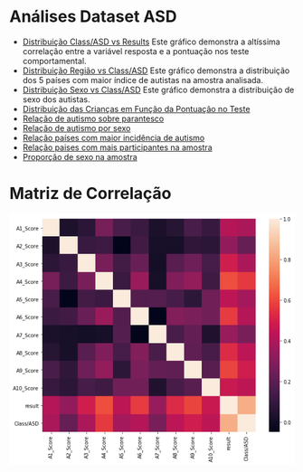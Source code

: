 # Análises Dataset ASD

+ [Distribuição Class/ASD vs Results](plot_asd_vs_results.html)
  Este gráfico demonstra a altíssima correlação entre a variável
  resposta e a pontuação nos teste comportamental.
+ [Distribuição Região vs Class/ASD](region-chart.html)
  Este gráfico demonstra a distribuição dos 5 países com maior índice de autistas na amostra analisada.
+ [Distribuição Sexo vs Class/ASD](gender-chart.html)
  Este gráfico demonstra a distribuição de sexo dos autistas.
+ [Distribuição das Crianças em Função da Pontuação no
  Teste](distrib_em_funcao_da_pontuacao.html)
+ [Relação de autismo sobre parantesco](heranca_genetica.html)
+ [Relação de autismo por sexo](plot_diangostico_por_sexo.html)
+ [Relação países com maior incidência de
  autismo](plot_paises_maior_incidencia.html)
+ [Relação paises com mais participantes na
  amostra](plot_paises_mais_participantes.html)
+ [Proporção de sexo na amostra](plot_prop_sexo.html)

# Matriz de Correlação

![matrix](correlation_matrix.png)
